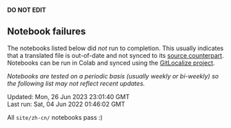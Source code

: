 __DO NOT EDIT__

## Notebook failures

The notebooks listed below did *not* run to completion. This usually indicates
that a translated file is out-of-date and not synced to its
[source counterpart](../en-snapshot/). Notebooks can be run in Colab and synced
using the [GitLocalize project](https://gitlocalize.com/tensorflow/docs-l10n).

*Notebooks are tested on a periodic basis (usually weekly or bi-weekly) so the
following list may not reflect recent updates.*

Updated: Mon, 26 Jun 2023 23:01:40 GMT<br/>
Last run: Sat, 04 Jun 2022 01:46:02 GMT

All <code>site/zh-cn/</code> notebooks pass :)

